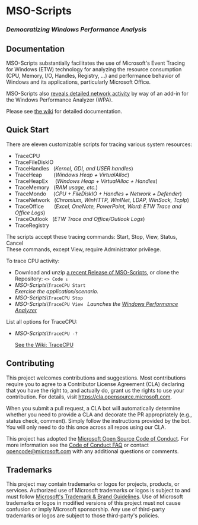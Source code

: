 # MSO-Scripts

### _Democratizing Windows Performance Analysis_

## Documentation

MSO-Scripts substantially facilitates the use of Microsoft's Event Tracing for Windows (ETW) technology for analyzing the resource consumption (CPU, Memory, I/O, Handles, Registry, ...) and performance behavior of Windows and its applications, particularly Microsoft Office.

MSO-Scripts also [reveals detailed network activity](https://github.com/microsoft/MSO-Scripts/wiki/Network-Activity) by way of an add-in for the Windows Performance Analyzer (WPA).

Please see [the wiki](../../wiki) for detailed documentation.

## Quick Start

There are eleven customizable scripts for tracing various system resources:
* TraceCPU
* TraceFileDiskIO
* TraceHandles &nbsp; (_Kernel, GDI, and USER handles_)
* TraceHeap &nbsp; &nbsp; &nbsp; &nbsp;(_Windows Heap + VirtualAlloc_)
* TraceHeapEx &nbsp; &nbsp; (_Windows Heap + VirtualAlloc + Handles_)
* TraceMemory&nbsp; &nbsp;(_RAM usage, etc._)
* TraceMondo &nbsp; &nbsp; (_CPU + FileDiskIO + Handles + Network + Defender_) 
* TraceNetwork &nbsp; (_Chromium, WinHTTP, WinINet, LDAP, WinSock, TcpIp_)
* TraceOffice &nbsp; &nbsp; &nbsp; (_Excel, OneNote, PowerPoint, Word: ETW Trace and Office Logs_)
* TraceOutlook &nbsp; (_ETW Trace and Office/Outlook Logs_)
* TraceRegistry

The scripts accept these tracing commands: Start, Stop, View, Status, Cancel<br/>
These commands, except View, require Administrator privilege.

To trace CPU activity:
* Download and unzip [a recent Release of MSO-Scripts](releases), or clone the Repository: `<> Code ↓`<br/>
* _MSO-Scripts_\\`TraceCPU Start`<br/>
_Exercise the application/scenario._
* _MSO-Scripts_\\`TraceCPU Stop`
* _MSO-Scripts_\\`TraceCPU View` &nbsp; _Launches the [Windows Performance Analyzer](https://devblogs.microsoft.com/performance-diagnostics/wpa-intro/)_

List all options for TraceCPU:
* _MSO-Scripts_\\`TraceCPU -?`

  [See the Wiki: TraceCPU](https://github.com/microsoft/MSO-Scripts/wiki/CPU-and-Threads)

## Contributing

This project welcomes contributions and suggestions.  Most contributions require you to agree to a
Contributor License Agreement (CLA) declaring that you have the right to, and actually do, grant us
the rights to use your contribution. For details, visit https://cla.opensource.microsoft.com.

When you submit a pull request, a CLA bot will automatically determine whether you need to provide
a CLA and decorate the PR appropriately (e.g., status check, comment). Simply follow the instructions
provided by the bot. You will only need to do this once across all repos using our CLA.

This project has adopted the [Microsoft Open Source Code of Conduct](https://opensource.microsoft.com/codeofconduct/).
For more information see the [Code of Conduct FAQ](https://opensource.microsoft.com/codeofconduct/faq/) or
contact [opencode@microsoft.com](mailto:opencode@microsoft.com) with any additional questions or comments.

## Trademarks

This project may contain trademarks or logos for projects, products, or services. Authorized use of Microsoft 
trademarks or logos is subject to and must follow 
[Microsoft's Trademark & Brand Guidelines](https://www.microsoft.com/en-us/legal/intellectualproperty/trademarks/usage/general).
Use of Microsoft trademarks or logos in modified versions of this project must not cause confusion or imply Microsoft sponsorship.
Any use of third-party trademarks or logos are subject to those third-party's policies.

